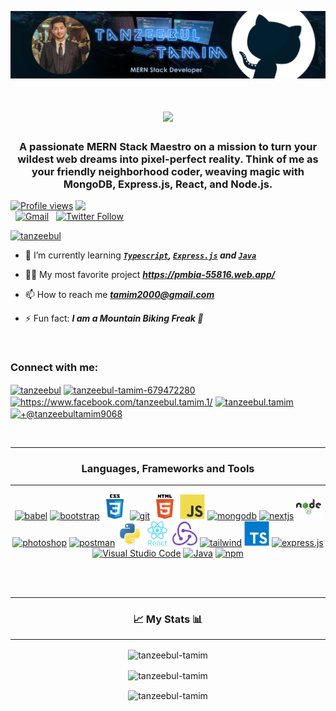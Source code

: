 ![logo](https://github.com/Tanzeebul-Tamim/Tanzeebul-Tamim/blob/main/github%20banner.jpg)

<h1 align="center">
  <a href="https://git.io/typing-svg">
    <img src="https://readme-typing-svg.herokuapp.com/?lines=👋+Hey+Folks!+👋;I'm+Tanzeebul+Tamim;From+Bangladesh;Nice+to+meet+you!&center=true&size=30">
  </a>
</h1>

<h3 align="center">A passionate MERN Stack Maestro on a mission to turn your wildest web dreams into pixel-perfect reality. Think of me as your friendly neighborhood coder, weaving magic with MongoDB, Express.js, React, and Node.js.</h3>

<img align="right" width="400" src="https://camo.githubusercontent.com/0eda36005abd9bf7e72584afc2f6ef1e808a357cb65a07fc2fe5036ba5268df7/68747470733a2f2f692e70696e696d672e636f6d2f6f726967696e616c732f65382f66342f35332f65386634353334363961336563393765636433353464663436356437333931332e676966">

[![Profile views](https://komarev.com/ghpvc/?username=tanzeebul-tamim&label=Profile%20views&color=DB4437&style=flat)](https://github.com/tanzeebul-tamim)
&nbsp;
[![Gmail](https://img.shields.io/badge/%20-Send%20Mail-black?color=14171A&labelColor=DB4437&logo=gmail&logoColor=ffffff)](mailto:tamim200091@gmail.com)
&nbsp;
[![Twitter Follow](https://img.shields.io/twitter/follow/100?label=Follow-Me!&style=social)](https://twitter.com/tanzeebul)

<p align="left">
<a href="https://www.facebook.com/tanzeebul.tamim.1/" target="blank"><img src="https://img.shields.io/static/v1?message=Tanzeebul%20Tamim&logo=facebook&label=&color=1877F2&logoColor=white&labelColor=&style=for-the-badge" alt="tanzeebul" /></a>
</p>

- 🌱 I’m currently learning **_<code><a href="https://www.typescriptlang.org/">Typescript</a></code>, <code><a href="https://expressjs.com/">Express.js</a></code> and <code><a href="https://www.java.com/en/">Java</a></code>_**

- 👨‍💻 My most favorite project ***https://pmbia-55816.web.app/***

- 📫 How to reach me ***tamim2000@gmail.com***

- ⚡ Fun fact: **_I am a Mountain Biking Freak 🚵_**
<br>
<h3 align="left">Connect with me:</h3>
<p align="left">
<a href="https://twitter.com/tanzeebul" target="blank"><img align="center" src="https://raw.githubusercontent.com/rahuldkjain/github-profile-readme-generator/master/src/images/icons/Social/twitter.svg" alt="tanzeebul" height="30" width="40" /></a>
<a href="https://linkedin.com/in/tanzeebul-tamim-679472280" target="blank"><img align="center" src="https://raw.githubusercontent.com/rahuldkjain/github-profile-readme-generator/master/src/images/icons/Social/linked-in-alt.svg" alt="tanzeebul-tamim-679472280" height="30" width="40" /></a>
<a href="https://www.facebook.com/tanzeebul.tamim.1/" target="blank"><img align="center" src="https://raw.githubusercontent.com/rahuldkjain/github-profile-readme-generator/master/src/images/icons/Social/facebook.svg" alt="https://www.facebook.com/tanzeebul.tamim.1/" height="30" width="40" /></a>
<a href="https://instagram.com/tanzeebul.tamim" target="blank"><img align="center" src="https://raw.githubusercontent.com/rahuldkjain/github-profile-readme-generator/master/src/images/icons/Social/instagram.svg" alt="tanzeebul.tamim" height="30" width="40" /></a>
<a href="https://www.youtube.com/channel/UC2YN41MJxcYK7ZZRa9aR3-w" target="blank"><img align="center" src="https://raw.githubusercontent.com/rahuldkjain/github-profile-readme-generator/master/src/images/icons/Social/youtube.svg" alt="+@tanzeebultamim9068" height="30" width="40" /></a>
</p>

<br>

<hr>
<h3 align="center">Languages, Frameworks and Tools</h3>
<hr>
<p align="center"> <a href="https://babeljs.io/" target="_blank" rel="noreferrer"><img src="https://static-00.iconduck.com/assets.00/babel-icon-2048x2048-pbssk77l.png" alt="babel" width="40" height="40" title="Babel"/></a> 
<a href="https://getbootstrap.com" target="_blank" rel="noreferrer"><img src="https://static.vecteezy.com/system/resources/previews/012/697/297/non_2x/3d-bootstrap-programming-framework-logo-free-png.png" alt="bootstrap" width="40" height="40" title="Bootstrap"/></a> 
<a href="https://www.w3schools.com/css/" target="_blank" rel="noreferrer"><img src="https://raw.githubusercontent.com/devicons/devicon/master/icons/css3/css3-original-wordmark.svg" alt="css3" width="40" height="40" title="CSS3"/></a> 
<a href="https://git-scm.com/" target="_blank" rel="noreferrer"><img src="https://www.vectorlogo.zone/logos/git-scm/git-scm-icon.svg" alt="git" width="40" height="40" title="Git"/></a> 
<a href="https://www.w3.org/html/" target="_blank" rel="noreferrer"><img src="https://raw.githubusercontent.com/devicons/devicon/master/icons/html5/html5-original-wordmark.svg" alt="html5" width="40" height="40" title="HTML5"/></a> 
<a href="https://developer.mozilla.org/en-US/docs/Web/JavaScript" target="_blank" rel="noreferrer"><img src="https://raw.githubusercontent.com/devicons/devicon/master/icons/javascript/javascript-original.svg" alt="javascript" width="40" height="40" title="JavaScript"/></a> 
<a href="https://www.mongodb.com/" target="_blank" rel="noreferrer"><img src="https://encrypted-tbn0.gstatic.com/images?q=tbn:ANd9GcTclnX8t9HBA1P1pUP1-8uw9NGbJOy_IfLlVovdtBoB4IaenK4CaoTpy7uFDLY4IX0VOr8&usqp=CAU" alt="mongodb" width="40" height="40" title="MongoDB"/></a> 
<a href="https://nextjs.org/" target="_blank" rel="noreferrer"><img src="https://static-00.iconduck.com/assets.00/nextjs-icon-512x512-y563b8iq.png" alt="nextjs" width="40" height="40" title="Next.js"/></a> 
<a href="https://nodejs.org" target="_blank" rel="noreferrer"><img src="https://raw.githubusercontent.com/devicons/devicon/master/icons/nodejs/nodejs-original-wordmark.svg" alt="nodejs" width="40" height="40" title="Node.js"/></a> 
<a href="https://www.photoshop.com/en" target="_blank" rel="noreferrer"><img src="https://w7.pngwing.com/pngs/207/785/png-transparent-photoshop-cc-hd-logo-thumbnail.png" alt="photoshop" width="40" height="40" title="Photoshop"/></a> 
<a href="https://postman.com" target="_blank" rel="noreferrer"><img src="https://www.vectorlogo.zone/logos/getpostman/getpostman-icon.svg" alt="postman" width="40" height="40" title="Postman"/></a> 
<a href="https://www.python.org" target="_blank" rel="noreferrer"><img src="https://raw.githubusercontent.com/devicons/devicon/master/icons/python/python-original.svg" alt="python" width="40" height="40" title="Python"/></a> 
<a href="https://reactjs.org/" target="_blank" rel="noreferrer"><img src="https://raw.githubusercontent.com/devicons/devicon/master/icons/react/react-original-wordmark.svg" alt="react" width="40" height="40" title="React"/></a> 
<a href="https://redux.js.org" target="_blank" rel="noreferrer"><img src="https://raw.githubusercontent.com/devicons/devicon/master/icons/redux/redux-original.svg" alt="redux" width="40" height="40" title="Redux"/></a> 
<a href="https://tailwindcss.com/" target="_blank" rel="noreferrer"><img src="https://www.vectorlogo.zone/logos/tailwindcss/tailwindcss-icon.svg" alt="tailwind" width="40" height="40" title="Tailwind CSS"/></a> 
<a href="https://www.typescriptlang.org/" target="_blank" rel="noreferrer"><img src="https://raw.githubusercontent.com/devicons/devicon/master/icons/typescript/typescript-original.svg" alt="typescript" width="40" height="40" title="TypeScript"/></a>
<a href="https://expressjs.com/" target="_blank" rel="noreferrer"><img src="https://cdn.icon-icons.com/icons2/2699/PNG/512/expressjs_logo_icon_169185.png" alt="express.js" width="40" height="40" title="Express.js"/></a>
<a href="https://code.visualstudio.com/" target="_blank" rel="noreferrer"><img src="https://uxwing.com/wp-content/themes/uxwing/download/brands-and-social-media/visual-studio-code-icon.png" alt="Visual Studio Code" width="40" height="40" title="Visual Studio Code"></a>
<a href="https://www.java.com/en/" target="_blank" rel="noreferrer"><img src="https://p7.hiclipart.com/preview/405/878/407/java-runtime-environment-computer-icons-java-platform-standard-edition-java.jpg" alt="Java" width="40" height="40" title="Java"></a>
<a href="https://www.npmjs.com/" target="_blank" rel="noreferrer"><img src="https://authy.com/wp-content/uploads/npm-logo.png" alt="npm" width="40" height="40" title="npm"></a>
 </p>

<br>
<br>

<hr>
<h3 align="center">📈 My Stats 📊</h3>
<hr>

<div>
  <p align="center">
    <img height=220 align="center" src="https://github-readme-streak-stats.herokuapp.com/?user=tanzeebul-tamim&theme=transparent&" alt="tanzeebul-tamim" />
  </p>
  <p align="center">
     <img height=220 align="center" src="https://github-readme-stats.vercel.app/api?username=tanzeebul-tamim&theme=transparent&show_icons=true&locale=en" alt="tanzeebul-tamim" />
  </p>
  <p align="center">
    <img width=400 align="center" src="https://github-readme-stats.vercel.app/api/top-langs?username=tanzeebul-tamim&theme=transparent&show_icons=true&locale=en&layout=donut" alt="tanzeebul-tamim" />
  </p>
</div>
